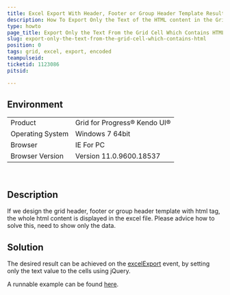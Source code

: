```yaml
---
title: Excel Export With Header, Footer or Group Header Template Results In HTML Content
description: How To Export Only the Text of the HTML content in the Grid Cell
type: howto
page_title: Export Only the Text From the Grid Cell Which Contains HTML
slug: export-only-the-text-from-the-grid-cell-which-contains-html
position: 0
tags: grid, excel, export, encoded
teampulseid:
ticketid: 1123086
pitsid:

---
```


## Environment
<table>
 <tr>
  <td>Product</td>
  <td>Grid for Progress® Kendo UI®</td>
 </tr>
 <tr>
  <td>Operating System</td>
  <td>Windows 7 64bit</td>
 </tr>
 <tr>
  <td>Browser</td>
  <td>IE For PC</td>
 </tr>
 <tr>
  <td>Browser Version</td>
  <td>Version 11.0.9600.18537</td>
 </tr>
</table>

 
## Description
If we design the grid header, footer or group header template with html tag, the whole html content is displayed in the excel file. Please advice how to solve this, need to show only the data.

## Solution  
  
The desired result can be achieved on the [excelExport](http://docs.telerik.com/kendo-ui/api/javascript/ui/grid#events-excelExport) event, by setting only the text value to the cells using jQuery.
  
A runnable example can be found [here](http://dojo.telerik.com/EtESI).
